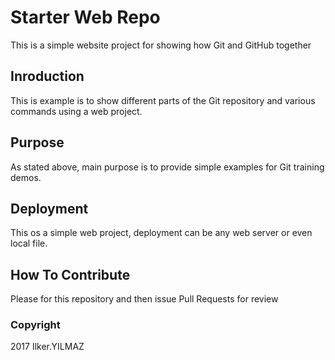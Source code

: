 # Starter Web Repo

This is a simple website project for showing how Git and GitHub together

## Inroduction

This is example is to show different parts of the Git repository and various commands using a web project.

## Purpose

As stated above, main purpose is to provide simple examples for Git training demos.

## Deployment

This os a simple web project, deployment can be any web server or even local file.

## How To Contribute

Please for this repository and then issue Pull Requests for review

### Copyright

2017 Ilker.YILMAZ